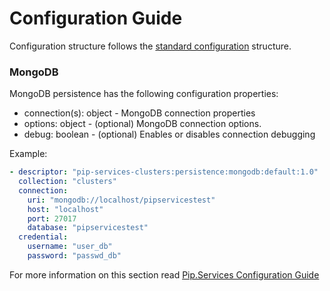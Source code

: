 # Configuration Guide <br/>

Configuration structure follows the 
[standard configuration](https://github.com/pip-services/pip-services3-container-node/doc/Configuration.md) 
structure. 

### <a name="persistence_mongodb"></a> MongoDB
MongoDB persistence has the following configuration properties:
- connection(s): object - MongoDB connection properties
- options: object - (optional) MongoDB connection options.
- debug: boolean - (optional) Enables or disables connection debugging

Example:
```yaml
- descriptor: "pip-services-clusters:persistence:mongodb:default:1.0"
  collection: "clusters"
  connection:
    uri: "mongodb://localhost/pipservicestest"
    host: "localhost"
    port: 27017
    database: "pipservicestest"
  credential:
    username: "user_db"
    password: "passwd_db"
```

For more information on this section read 
[Pip.Services Configuration Guide](https://github.com/pip-services/pip-services3-container-node/doc/Configuration.md#deps)